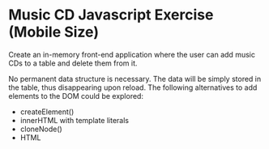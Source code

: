 # Music CD Javascript Exercise (Mobile Size)

Create an in-memory front-end application where the user can add music CDs to a table and delete them from it.

No permanent data structure is necessary. The data will be simply stored in the table, thus disappearing upon reload.
The following alternatives to add elements to the DOM could be explored:

* createElement()
* innerHTML with template literals
* cloneNode()
* HTML <template>
